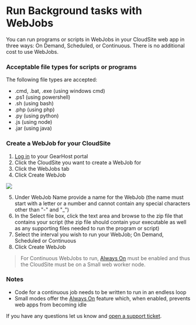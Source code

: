 # Run Background tasks with WebJobs

You can run programs or scripts in WebJobs in your CloudSite web app in three ways: On Demand, Scheduled, or Continuous. There is no additional cost to use WebJobs.

### Acceptable file types for scripts or programs

The following file types are accepted:

- .cmd, .bat, .exe (using windows cmd)
- .ps1 (using powershell)
- .sh (using bash)
- .php (using php)
- .py (using python)
- .js (using node)
- .jar (using java)

### Create a WebJob for your CloudSite

1. [Log in](https://my.gearhost.com/Account/Login) to your GearHost portal
2. Click the CloudSite you want to create a WebJob for
3. Click the WebJobs tab
4. Click Create WebJob

![](https://raw.githubusercontent.com/GearHost/docs/master/Images/CreateWebJob.PNG)

5. Under WebJob Name provide a name for the WebJob (the name must start with a letter or a number and cannot contain any special characters other than "-" and "_")
6. In the Select file box, click the text area and browse to the zip file that contains your script (the zip file should contain your executable as well as any supporting files needed to run the program or script)
7. Select the interval you wish to run your WebJob; On Demand, Scheduled or Continuous
8. Click Create WebJob

> For Continuous WebJobs to run, [Always On](https://www.gearhost.com/documentation/always-on) must be enabled and thus the CloudSite must be on a Small web worker node.

### Notes
- Code for a continuous job needs to be written to run in an endless loop
- Small modes offer the [Always On](https://www.gearhost.com/documentation/always-on) feature which, when enabled, prevents web apps from becoming idle

If you have any questions let us know and [open a support ticket](https://www.gearhost.com/documentation/how-to-open-a-support-ticket).